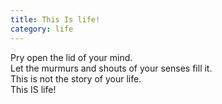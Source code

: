 ```yaml
---
title: This Is life!
category: life
---
```


Pry open the lid of your mind.  
Let the murmurs and shouts of your senses fill it.  
This is not the story of your life.  
This IS life!
